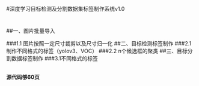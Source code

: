 #深度学习目标检测及分割数据集标签制作系统v1.0
#
##一、图片批量导入

###1.1 图片按照一定尺寸裁剪以及尺寸归一化 
##二、目标检测标签制作
###2.1 制作不同格式的标签（yolov3、VOC）
###2.2 n个候选框的聚类
##三、目标分割数据标签制作
###3.1不同格式的标签


##
**源代码够60页**






